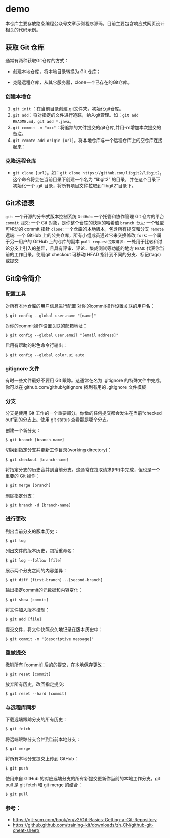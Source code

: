 # demo
本仓库主要存放路条编程公众号文章示例程序源码，目前主要包含响应式网页设计相关的代码示例。
## 获取 Git 仓库

通常有两种获取Git仓库的方式：

* 创建本地仓库，将本地目录转换为 Git 仓库；

* 克隆远程仓库，从其它服务器，clone一个已存在的Git仓库。


### 创建本地仓

1. `git init` ：在当前目录创建.git文件夹，初始化git仓库。
2. `git add`：将对指定的文件进行追踪，纳入git管理。如：`git add README.md`，`git add *.java`。
3. `git commit -m "xxx"`：将追踪的文件提交的git仓库,并用-m增加本次提交的备注。
4. `git remote add origin [url]`。将本地仓库与一个远程仓库上的空仓库连接起来：
### 克隆远程仓库

* `git clone [url]`。如：`git clone https://github.com/libgit2/libgit2`。 这个命令将会在当前目录下创建一个名为 “libgit2” 的目录，并在这个目录下初始化一个 .git 目录，将所有项目文件拉取到“libgit2“目录下。

## Git术语表
`git`: 一个开源的分布式版本控制系统
`GitHub`: 一个托管和协作管理 Git 仓库的平台
`commit 提交`: 一个 Git 对象，是你整个仓库的快照的哈希值
`branch 分支`: 一个轻型可移动的 commit 指针
`clone`: 一个仓库的本地版本，包含所有提交和分支
`remote` 远端: 一个 GitHub 上的公共仓库，所有小组成员通过它来交换修改
`fork`: 一个属于另一用户的 GitHub 上的仓库的副本
`pull request拉取请求` : 一处用于比较和讨论分支上引入的差异，且具有评审、评论、集成测试等功能的地方
`HEAD`: 代表你当前的工作目录。使用git checkout 可移动 HEAD 指针到不同的分支、标记(tags)或提交

## Git命令简介
### 配置工具
对所有本地仓库的用户信息进行配置
对你的commit操作设置关联的用户名：
```
$ git config --global user.name "[name]"
```

对你的commit操作设置关联的邮箱地址：
```
$ git config --global user.email "[email address]"
```
启用有帮助的彩色命令行输出：
```
$ git config --global color.ui auto
```

### gitignore 文件
有时一些文件最好不要用 Git 跟踪。这通常在名为 .gitignore 的特殊文件中完成。你可以在 github.com/github/gitignore 找到有用的 .gitignore 文件模板

### 分支
分支是使用 Git 工作的一个重要部分。你做的任何提交都会发生在当前“checked out”到的分支上。使用 git status 查看那是哪个分支。

创建一个新分支：
```
$ git branch [branch-name]
```

切换到指定分支并更新工作目录(working directory)：
```
$ git checkout [branch-name]
```

将指定分支的历史合并到当前分支。这通常在拉取请求(PR)中完成，但也是一个重要的 Git 操作：
```
$ git merge [branch]
```

删除指定分支：
```
$ git branch -d [branch-name]
```

### 进行更改
列出当前分支的版本历史：
```
$ git log
```

列出文件的版本历史，包括重命名：
```
$ git log --follow [file]
```

展示两个分支之间的内容差异：
```
$ git diff [first-branch]...[second-branch]
```

输出指定commit的元数据和内容变化：
```
$ git show [commit]
```

将文件加入版本控制：
```
$ git add [file]
```

提交文件，将文件快照永久地记录在版本历史中：
```
$ git commit -m "[descriptive message]"
```

### 重做提交
撤销所有 [commit] 后的的提交，在本地保存更改：
```
$ git reset [commit]
```
放弃所有历史，改回指定提交:
```
$ git reset --hard [commit]
```
### 与远程库同步
下载远端跟踪分支的所有历史：
```
$ git fetch
```

将远端跟踪分支合并到当前本地分支：
```
$ git merge
```

将所有本地分支提交上传到 GitHub：
```
$ git push
```

使用来自 GitHub 的对应远端分支的所有新提交更新你当前的本地工作分支。git pull 是 git fetch 和 git merge 的结合：
```
$ git pull
```

### 参考：
* https://git-scm.com/book/en/v2/Git-Basics-Getting-a-Git-Repository
* https://github.github.com/training-kit/downloads/zh_CN/github-git-cheat-sheet/
